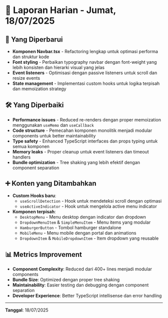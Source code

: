 # 📅 Laporan Harian - Jumat, 18/07/2025

## 🔄 Yang Diperbarui
- **Komponen Navbar.tsx** - Refactoring lengkap untuk optimasi performa dan struktur kode
- **Font styling** - Perbaikan typography navbar dengan font-weight yang lebih konsisten dan hierarki visual yang jelas
- **Event listeners** - Optimisasi dengan passive listeners untuk scroll dan resize events
- **State management** - Implementasi custom hooks untuk logika terpisah dan memoization strategy

## 🛠 Yang Diperbaiki
- **Performance issues** - Reduced re-renders dengan proper memoization menggunakan `useMemo` dan `useCallback`
- **Code structure** - Pemecahan komponen monolitik menjadi modular components untuk better maintainability
- **Type safety** - Enhanced TypeScript interfaces dan props typing untuk semua komponen
- **Memory leaks** - Proper cleanup untuk event listeners dan timeout handlers
- **Bundle optimization** - Tree shaking yang lebih efektif dengan component separation

## ➕ Konten yang Ditambahkan
- **Custom Hooks baru**:
  - `useScrollDetection` - Hook untuk mendeteksi scroll dengan optimasi
  - `useActiveIndicator` - Hook untuk mengelola active menu indicator
- **Komponen terpisah**:
  - `DesktopMenu` - Menu desktop dengan indicator dan dropdown
  - `DropdownMenuItem` & `SimpleMenuItem` - Menu items yang modular
  - `HamburgerButton` - Tombol hamburger standalone
  - `MobileMenu` - Menu mobile dengan portal dan animations
  - `DropdownItem` & `MobileDropdownItem` - Item dropdown yang reusable

## 📊 Metrics Improvement
- **Component Complexity**: Reduced dari 400+ lines menjadi modular components
- **Bundle Size**: Optimized dengan proper tree shaking
- **Maintainability**: Easier testing dan debugging dengan component separation
- **Developer Experience**: Better TypeScript intellisense dan error handling

---

**Tanggal**: 18/07/2025  
